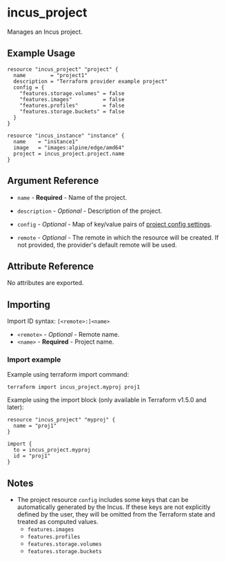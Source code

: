 # incus_project

Manages an Incus project.

## Example Usage

```hcl
resource "incus_project" "project" {
  name        = "project1"
  description = "Terraform provider example project"
  config = {
    "features.storage.volumes" = false
    "features.images"          = false
    "features.profiles"        = false
    "features.storage.buckets" = false
  }
}

resource "incus_instance" "instance" {
  name    = "instance1"
  image   = "images:alpine/edge/amd64"
  project = incus_project.project.name
}
```

## Argument Reference

* `name` - **Required** - Name of the project.

* `description` - *Optional* - Description of the project.

* `config` - *Optional* - Map of key/value pairs of [project config settings](https://linuxcontainers.org/incus/docs/main/reference/projects/).

* `remote` - *Optional* - The remote in which the resource will be created. If
	not provided, the provider's default remote will be used.

## Attribute Reference

No attributes are exported.

## Importing

Import ID syntax: `[<remote>:]<name>`

* `<remote>` - *Optional* - Remote name.
* `<name>` - **Required** - Project name.

### Import example

Example using terraform import command:

```shell
terraform import incus_project.myproj proj1
```

Example using the import block (only available in Terraform v1.5.0 and later):

```hcl
resource "incus_project" "myproj" {
  name = "proj1"
}

import {
  to = incus_project.myproj
  id = "proj1"
}
```

## Notes

* The project resource `config` includes some keys that can be automatically generated by the Incus.
  If these keys are not explicitly defined by the user, they will be omitted from the Terraform
  state and treated as computed values.
    - `features.images`
    - `features.profiles`
    - `features.storage.volumes`
    - `features.storage.buckets`
